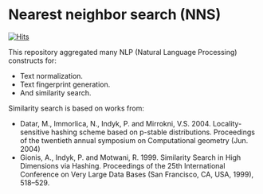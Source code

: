 # Nearest neighbor search (NNS)

[![Hits](https://hits.seeyoufarm.com/api/count/incr/badge.svg?url=https%3A%2F%2Fgithub.com%2Fahchash%2Fhit-counter&count_bg=%2301167A&title_bg=%23000000&icon=&icon_color=%23E7E7E7&title=hits&edge_flat=false)](https://hits.seeyoufarm.com)

This repository aggregated many NLP (Natural Language Processing) constructs for:
- Text normalization.
- Text fingerprint generation.
- And similarity search.

Similarity search is based on works from:
- Datar, M., Immorlica, N., Indyk, P. and Mirrokni, V.S. 2004. Locality-sensitive hashing scheme based on p-stable distributions. Proceedings of the twentieth annual symposium on Computational geometry (Jun. 2004)
- Gionis, A., Indyk, P. and Motwani, R. 1999. Similarity Search in High Dimensions via Hashing. Proceedings of the 25th International Conference on Very Large Data Bases (San Francisco, CA, USA, 1999), 518–529.

